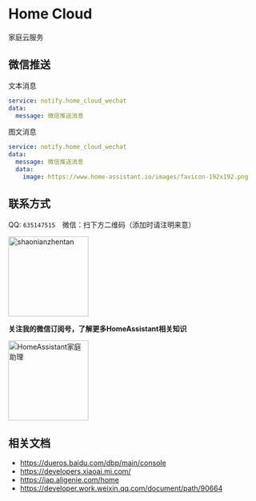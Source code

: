 # Home Cloud
家庭云服务



## 微信推送

文本消息
```yaml
service: notify.home_cloud_wechat
data:
  message: 微信推送消息
```
图文消息
```yaml
service: notify.home_cloud_wechat
data:
  message: 微信推送消息
  data:
    image: https://www.home-assistant.io/images/favicon-192x192.png
```

## 联系方式

QQ: `635147515`&emsp;微信：扫下方二维码（添加时请注明来意）

<img src="https://ha.jiluxinqing.com/img/wx.jpg" height="160" alt="shaonianzhentan" title="shaonianzhentan"> 


**关注我的微信订阅号，了解更多HomeAssistant相关知识**

<img src="https://ha.jiluxinqing.com/img/wechat-channel.png" height="160" alt="HomeAssistant家庭助理" title="HomeAssistant家庭助理"> 



## 相关文档

- https://dueros.baidu.com/dbp/main/console
- https://developers.xiaoai.mi.com/
- https://iap.aligenie.com/home
- https://developer.work.weixin.qq.com/document/path/90664